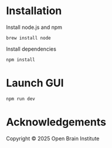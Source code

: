 # Installation
Install node.js and npm

```
brew install node
```

Install dependencies
```
npm install
```

# Launch GUI

```
npm run dev
```

# Acknowledgements

Copyright © 2025 Open Brain Institute